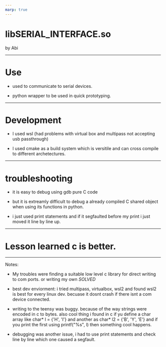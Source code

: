 ```yaml
---
marp: true
---
```


# libSERIAL_INTERFACE.so
by Abi

---
# Use 
- used to communicate to serial devices.

- python wrapper to be used in quick prototyping.

---

# Development

- I used wsl (had problems with virtual box and multipass not accepting usb passthrough)

- I used cmake as a build system which is versitile and can cross compile to different archetectures.

---

# troubleshooting

- it is easy to debug using gdb pure C code

- but it is extreamly difficult to debug a already compiled C shared object when using its functions in python.

- i just used print statements and if it segfaulted before my print i just moved it line by line up.

---

# Lesson learned c is better.

---

Notes: 
- My troubles were finding a suitable low level c library for direct writing to com ports. or writing my own *SOLVED*

- best dev enviorment: i tried multipass, virtualbox, wsl2 and found wsl2 is best for every linux dev. becuase it dosnt crash if there isnt a com device connected.

- writing to the teensy was buggy. because of the way strings were encoded in c to bytes. also cool thing i found in c if yu define a char array like char* l = {'H', 'I'} and another as char* l2 = {'B', 'Y', 'E'} and if you print the first using printf("%s", l) then something cool happens.

- debugging was another issue, i had to use print statements and check line by line which one caused a segfault.
